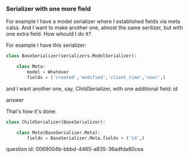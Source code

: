 ### Serializer with one more field

For example I have a model serializer where I established fields via meta calss.
And I want to make another one, almost the same serilizer, but with one extra field.
How whould I do it?

For example I have this serializer:
```python
class BaseSerializer(serializers.ModelSerializer):

    class Meta:
        model = Whatever
        fields = ('created','modified','client_time','user',)
```

and I want another one, say, ChildSerializer, with one additional field: id

answer

That's how it's done:
```python
class ChildSerializer(BaseSerializer):

    class Meta(BaseSerializer.Meta): 
        fields = BaseSerializer.Meta.fields + ('id',)
```

question id: 0069004b-bbbd-4465-a835-36adfda80cea